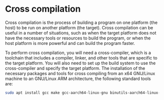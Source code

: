 # Cross compilation

Cross compilation is the process of building a program on one platform (the host) to be run on another platform (the target).
Cross compilation can be useful in a number of situations, such as when the target platform does not have the necessary tools
or resources to build the program, or when the host platform is more powerful and can build the program faster.

To perform cross compilation, you will need a cross-compiler, which is a toolchain that includes a compiler, linker, and other
tools that are specific to the target platform. You will also need to set up the build system to use the cross-compiler and 
specify the target platform. The installation of the necessary packages and tools for cross compiling from an x64 GNU/Linux 
machine to an GNU/Linux ARM architecture, the following standard tools are:

```sh
sudo apt install gcc make gcc-aarch64-linux-gnu binutils-aarch64-linux-gnu
```
<!--  Script to show the footer   -->
<html>
<script
    src="https://code.jquery.com/jquery-3.3.1.js"
    integrity="sha256-2Kok7MbOyxpgUVvAk/HJ2jigOSYS2auK4Pfzbm7uH60="
    crossorigin="anonymous">
</script>
<script>
$(function(){
  $("#footer").load("../footers/footer.html");
});
</script>
<body>
<div id="footer"></div>
</body>
</html>
